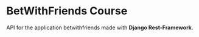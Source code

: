 # BetWithFriends Course
API for the application betwithfriends made with **Django Rest-Framework**.
